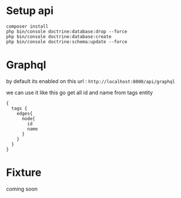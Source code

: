 # Setup api

```
composer install
php bin/console doctrine:database:drop --force
php bin/console doctrine:database:create
php bin/console doctrine:schema:update --force
```

# Graphql

by default its enabled on this url : `http://localhost:8000/api/graphql`

we can use it like this go get all id and name from tags entity
```
{
  tags {
    edges{
      node{
        id
        name
      }
    }
  }
}

```

# Fixture 

coming soon

